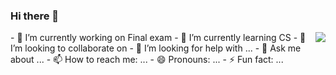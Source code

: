 ### Hi there 👋
<img align="right" src="https://github-readme-stats.vercel.app/api?username=brankhsu&show_icons=true">
- 🔭 I’m currently working on Final exam
- 🌱 I’m currently learning CS
- 👯 I’m looking to collaborate on 
- 🤔 I’m looking for help with ...
- 💬 Ask me about ...
- 📫 How to reach me: ...
- 😄 Pronouns: ...
- ⚡ Fun fact: ...


